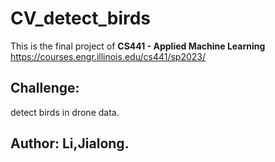 # CV_detect_birds
This is the final project of **CS441 - Applied Machine Learning**</n>
https://courses.engr.illinois.edu/cs441/sp2023/
## Challenge:  
detect birds in drone data. 
## Author: Li,Jialong. 


